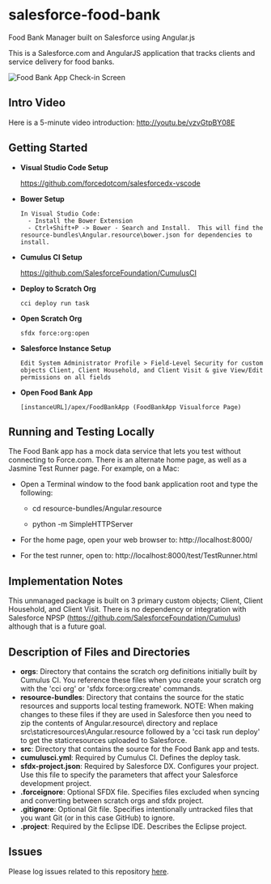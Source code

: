 salesforce-food-bank
====================

Food Bank Manager built on Salesforce using Angular.js

This is a Salesforce.com and AngularJS application that tracks clients and service delivery for food banks.

![Food Bank App Check-in Screen](foodbankmgr.png)

## Intro Video

Here is a 5-minute video introduction: http://youtu.be/vzvGtpBY08E

## Getting Started

 * **Visual Studio Code Setup**
 
    https://github.com/forcedotcom/salesforcedx-vscode 
 
 * **Bower Setup**
 
    ```
    In Visual Studio Code:
      - Install the Bower Extension
      - Ctrl+Shift+P -> Bower - Search and Install.  This will find the resource-bundles\Angular.resource\bower.json for dependencies to install.
    ```

 * **Cumulus CI Setup**
 
    https://github.com/SalesforceFoundation/CumulusCI

 * **Deploy to Scratch Org**

    ```
    cci deploy run task
    ```
     
 * **Open Scratch Org**

    ```
    sfdx force:org:open
    ```

 * **Salesforce Instance Setup**

    ```
    Edit System Administrator Profile > Field-Level Security for custom objects Client, Client Household, and Client Visit & give View/Edit permissions on all fields
    ```

 * **Open Food Bank App**

    ```
    [instanceURL]/apex/FoodBankApp (FoodBankApp Visualforce Page)
    ```

## Running and Testing Locally

The Food Bank app has a mock data service that lets you test without connecting to Force.com.
There is an alternate home page, as well as a Jasmine Test Runner page.  For example, on a Mac:

 * Open a Terminal window to the food bank application root and type the following:

    - cd resource-bundles/Angular.resource

    - python -m SimpleHTTPServer

 * For the home page, open your web browser to: http://localhost:8000/
 * For the test runner, open to: http://localhost:8000/test/TestRunner.html


## Implementation Notes

This unmanaged package is built on 3 primary custom objects; Client, Client Household, and Client Visit.  There is no dependency or integration with Salesforce NPSP (https://github.com/SalesforceFoundation/Cumulus) although that is a future goal.

## Description of Files and Directories  

* **orgs**: Directory that contains the scratch org definitions initially built by Cumulus CI. You reference these files when you create your scratch org with the 'cci org' or 'sfdx force:org:create' commands.
* **resource-bundles**: Directory that contains the source for the static resources and supports local testing framework.  NOTE: When making changes to these files if they are used in Salesforce then you need to zip the contents of Angular.resource\ directory and replace src\staticresources\Angular.resource followed by a 'cci task run deploy' to get the staticresources uploaded to Salesforce.  
* **src**: Directory that contains the source for the Food Bank app and tests.   
* **cumulusci.yml**:  Required by Cumulus CI.  Defines the deploy task. 
* **sfdx-project.json**: Required by Salesforce DX. Configures your project.  Use this file to specify the parameters that affect your Salesforce development project.
* **.forceignore**:  Optional SFDX file. Specifies files excluded when syncing and converting between scratch orgs and sfdx project.
* **.gitignore**:  Optional Git file. Specifies intentionally untracked files that you want Git (or in this case GitHub) to ignore.
* **.project**:  Required by the Eclipse IDE.  Describes the Eclipse project. 

 ## Issues

Please log issues related to this repository [here](https://github.com/groundwired/salesforce-food-bank/issues).